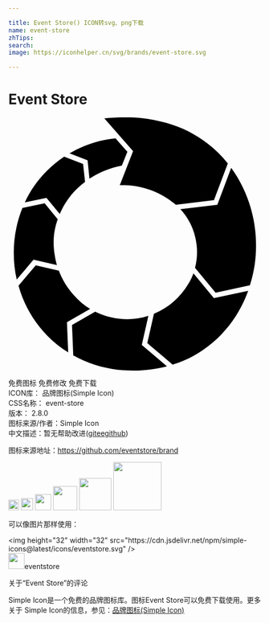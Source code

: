 ```yaml
---

title: Event Store() ICON转svg、png下载
name: event-store
zhTips: 
search: 
image: https://iconhelper.cn/svg/brands/event-store.svg

---
```


# Event Store  <small style="font-size: 60%;font-weight: 100"></small>

<div id="svg" class="svg-wrap">
<svg role="img" viewBox="0 0 24 24" xmlns="http://www.w3.org/2000/svg"><title>Event Store icon</title><path d="M5.785 3.414c.428-.251.874-.473 1.339-.666.981-.421 1.995-.659 3.036-.765l1.127 1.274-.525 1.319c-1.02.195-1.979.57-2.879 1.11l-.195.12-.178-1.737-1.725-.66v.005zM5.295 3.724l1.789.69.188 1.71c-.969.713-1.725 1.623-2.264 2.73-.051.099-.096.198-.139.3l-1.26-1.529-2.054.434c.511-1.104 1.201-2.091 2.063-2.96.515-.522 1.07-.979 1.667-1.376l.01.001zm11.782 12.052c.195-.324.354-.652.48-.99l1.938 2.35 3.255-.701c-.187.513-.407 1.015-.662 1.507-.671 1.291-1.553 2.409-2.648 3.36-1.112.962-2.369 1.665-3.771 2.107-.027.009-.056.016-.083.026l-2.411-2.039.629-2.775.051-.021c1.379-.6 2.457-1.529 3.224-2.835v.011zM21.153 4.805c.199.273.384.56.563.854.741 1.248 1.254 2.582 1.539 4.004.271 1.41.315 2.829.12 4.252-.105.684-.255 1.35-.464 2.002l-3.255.699-1.95-2.357c.226-.867.255-1.77.06-2.709-.225-1.114-.72-2.065-1.454-2.85l3.509-.42 1.306-3.476h.026zM1.338 8.584l2.1-.444 1.236 1.509c-.391 1.084-.48 2.21-.285 3.38.045.334.119.656.21.969l-2.22-.505-1.59 1.881c-.193-.833-.283-1.685-.283-2.554.003-1.451.27-2.85.807-4.199l.016-.039.009.002zM4.78 14.518c.319.844.788 1.614 1.409 2.316.465.539.99.975 1.563 1.319l-2.2 1.261.12 2.864c-.726-.451-1.395-.99-2-1.605-1.021-1.05-1.8-2.249-2.34-3.6-.149-.375-.27-.75-.375-1.125l1.635-1.919 2.22.509-.032-.02zM8.232 18.415c.473.236.979.416 1.518.54 1.207.28 2.385.233 3.529-.141l-.625 2.757 2.387 2.02c-1.193.313-2.414.445-3.659.401-1.455-.046-2.853-.354-4.19-.925-.36-.153-.705-.322-1.041-.51l-.119-2.882 2.2-1.26zM20.815 4.364L19.502 7.85l-3.614.435c-.105-.091-.213-.181-.327-.255-1.185-.9-2.52-1.426-4.004-1.575-.346-.029-.675-.029-.99-.029l1.26-3.226L9.1.095c.827-.09 1.637-.104 2.459-.09.49.015.975.051 1.459.113.68.089 1.351.239 2.015.42 1.405.4 2.685 1.034 3.842 1.93.729.559 1.376 1.191 1.94 1.896z"/></svg>
</div>
<detail full-name='event-store'></detail>

<div class="detail-page">
<p>
<span><span class="badge-success badge">免费图标</span> <span class="badge-success badge">免费修改</span>  <span class="badge-success badge">免费下载</span> </span>
<br/>
<span>
ICON库：
<span class="badge-secondary badge">品牌图标(Simple Icon)</span> 
</span>
<br/>
<span>
CSS名称：
<span class="badge-secondary badge">event-store</span> 
</span>

<br/>
<span>
版本：
<span class="badge-secondary badge">2.8.0</span> 
</span>
<br/>
<span>图标来源/作者：<span class="badge-light badge">Simple Icon</span></span> 
<br/>
<span class="zh-detail">中文描述：暂无<span class="help-link"><span>帮助改进</span>(<a href="https://gitee.com/liuwave/icon-helper/edit/master/json/brands/event-store.json" target="_blank" rel="noopener noreferrer">gitee</a><a href="https://github.com/liuwave/icon-helper/edit/master/json/brands/event-store.json" target="_blank" rel="noopener noreferrer">github</a></span>)</span><br/>
</p>
</div><div class="description description alert alert-light"><p>图标来源地址：<a href="https://github.com/eventstore/brand" target="_blank" rel="noopener noreferrer">https://github.com/eventstore/brand</a></p></div>
<div class="alert alert-dark">
<img height="21" width="21" src="https://cdn.jsdelivr.net/npm/simple-icons@latest/icons/eventstore.svg" />
<img height="24" width="24" src="https://cdn.jsdelivr.net/npm/simple-icons@latest/icons/eventstore.svg" />
<img height="32" width="32" src="https://cdn.jsdelivr.net/npm/simple-icons@latest/icons/eventstore.svg" />
<img height="48" width="48" src="https://cdn.jsdelivr.net/npm/simple-icons@latest/icons/eventstore.svg" />
<img height="64" width="64" src="https://cdn.jsdelivr.net/npm/simple-icons@latest/icons/eventstore.svg" />
<img height="96" width="96" src="https://cdn.jsdelivr.net/npm/simple-icons@latest/icons/eventstore.svg" />

</div>
<div>
  <p>可以像图片那样使用：    
  </p>
  <div class="alert alert-primary" style="font-size: 14px">
    &lt;img height="32" width="32" src="https://cdn.jsdelivr.net/npm/simple-icons@latest/icons/eventstore.svg" /&gt;
    <copy-btn content='<img height="32" width="32" src="https://cdn.jsdelivr.net/npm/simple-icons@latest/icons/eventstore.svg" />'></copy-btn>
  </div>
  <div class="alert alert-secondary">
    <img height="32" width="32" src="https://cdn.jsdelivr.net/npm/simple-icons@latest/icons/eventstore.svg" />eventstore
    <copy-btn content="eventstore" btn-title="复制图标名称"></copy-btn>
  </div>
</div>

<Vssue title="关于“Event Store”的评论" >关于“Event Store”的评论</Vssue>


<div><p>Simple Icon是一个免费的品牌图标库。图标Event Store可以免费下载使用。更多关于  Simple Icon的信息，参见：<a target="_blank" href="https://iconhelper.cn/brands.html">品牌图标(Simple Icon)</a>
</p></div>
